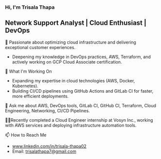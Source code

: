 ### Hi, I'm Trisala Thapa
## Network Support Analyst | Cloud Enthusiast | DevOps

🚀 Passionate about optimizing cloud infrastructure and delivering exceptional customer experiences.

   - Deepening my knowledge in DevOps practices, AWS, Terraform, and actively working on GCP Cloud Associate certification.

 🔭 What I'm Working On
   - Expanding my expertise in cloud technologies (AWS, Docker, Kubernetes).
   - Building CI/CD pipelines using GitHub Actions and GitLab CI for faster, more efficient deployments.

 💬 Ask me about AWS, DevOps tools, GitLab CI, GitHub CI, Terraform, Cloud Engineering, Networking, CI/CD Pipelines.

 🧑‍💻Recently completed a Cloud Engineer internship at Vosyn Inc., working with AWS services and deploying infrastructure automation tools.

 📫 How to Reach Me 
   -  www.linkedin.com/in/trisala-thapa02 
   -  Email: trisalathapa7@gmail.com



<!--
**TrisalaThapa7/TrisalaThapa7** is a ✨ _special_ ✨ repository because its `README.md` (this file) appears on your GitHub profile.

Here are some ideas to get you started:

-  ...
- 👯 I’m looking to collaborate on ...
- 🤔 I’m looking for help with ...
- 
- 
- 😄 Pronouns: ...
- ⚡ Fun fact: Dancing, Cycling

-->
